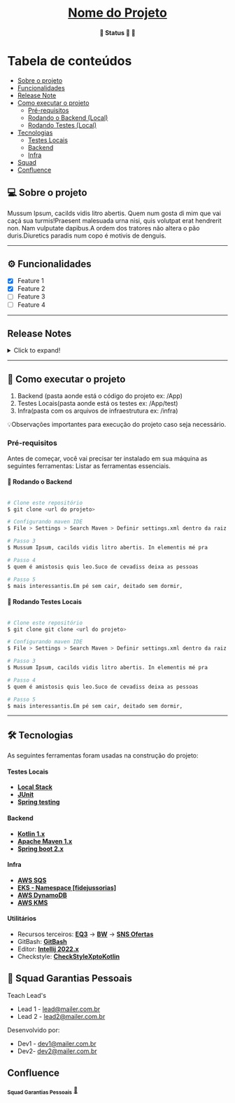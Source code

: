 <h1 align="center">
      <a href="#" alt="site do ecoleta"> Nome do Projeto </a>
</h1>
<h4 align="center">
	🚧   Status 🚀 🚧
</h4>

Tabela de conteúdos
=================
<!--ts-->
   * [Sobre o projeto](#-sobre-o-projeto)
   * [Funcionalidades](#-funcionalidades)
   * [Release Note](#-release-notes)
   * [Como executar o projeto](#-como-executar-o-projeto)
     * [Pré-requisitos](#pré-requisitos)
     * [Rodando o Backend (Local)](#user-content--rodando-o-backend)
     * [Rodando Testes  (Local)](#user-content--rodando-testes-locais)
   * [Tecnologias](#-tecnologias)
     * [Testes Locais](#user-content-testes-locais)
     * [Backend](#user-content-backend)
      * [Infra](#user-content-infra)
   * [Squad](#-squad-garantias-pessoais)
   * [Confluence](#-confluence)
<!--te-->


## 💻 Sobre o projeto

Mussum Ipsum, cacilds vidis litro abertis. Quem num gosta di mim que vai caçá sua turmis!Praesent malesuada urna nisi, quis volutpat erat hendrerit non. Nam vulputate dapibus.A ordem dos tratores não altera o pão duris.Diuretics paradis num copo é motivis de denguis.

---

## ⚙️ Funcionalidades


  - [x] Feature 1
  - [x] Feature 2
  - [ ] Feature 3
  - [ ] Feature 4

---

## Release Notes
<details>
  <summary>Click to expand!</summary>
  1. Correção bug xpto  - jira-issue - xx/xx/xx
  2. Implementação da feature 123 - jira-issue - xx/xx/xx
</details>

---

## 🚀 Como executar o projeto

1. Backend (pasta aonde está o código do projeto ex: /App) 
2. Testes Locais(pasta aonde está os testes ex: /App/test)
3. Infra(pasta com os arquivos de infraestrutura ex: /infra)

💡Observações importantes para execução do projeto caso seja necessário.

### Pré-requisitos

Antes de começar, você vai precisar ter instalado em sua máquina as seguintes ferramentas:
Listar as ferramentas essenciais.  

#### 🎲 Rodando o Backend

```bash

# Clone este repositório
$ git clone <url do projeto>

# Configurando maven IDE
$ File > Settings > Search Maven > Definir settings.xml dentro da raiz do projeto

# Passo 3
$ Mussum Ipsum, cacilds vidis litro abertis. In elementis mé pra

# Passo 4
$ quem é amistosis quis leo.Suco de cevadiss deixa as pessoas

# Passo 5
$ mais interessantis.Em pé sem cair, deitado sem dormir,

```
#### 🧭 Rodando Testes Locais

```bash

# Clone este repositório
$ git clone git clone <url do projeto>

# Configurando maven IDE
$ File > Settings > Search Maven > Definir settings.xml dentro da raiz do projeto

# Passo 3
$ Mussum Ipsum, cacilds vidis litro abertis. In elementis mé pra

# Passo 4
$ quem é amistosis quis leo.Suco de cevadiss deixa as pessoas

# Passo 5
$ mais interessantis.Em pé sem cair, deitado sem dormir,

```

---

## 🛠 Tecnologias

As seguintes ferramentas foram usadas na construção do projeto:

#### **Testes Locais** 

-   **[Local Stack](https://localstack.cloud/)**
-   **[JUnit](https://junit.org/junit5/)**
-   **[Spring testing](https://docs.spring.io/spring-framework/docs/current/reference/html/testing.html)**


#### **Backend**

-   **[Kotlin 1.x](https://kotlinlang.org/)**
-   **[Apache Maven 1.x](https://maven.apache.org/)**
-   **[Spring boot 2.x](https://spring.io/projects/spring-boot)**


#### **Infra**

-   **[AWS SQS](https://aws.amazon.com/pt/sqs/)**
-   **[EKS - Namespace [fidejussorias]](https://aws.amazon.com/pt/eks/)**
-   **[AWS DynamoDB](https://aws.amazon.com/pt/dynamodb/)**
-   **[AWS KMS](https://aws.amazon.com/pt/kms/)**

#### **Utilitários**

-   Recursos terceiros:  **[EQ3](https://#)**  →  **[BW](https://#)** → **[SNS Ofertas](https://#)**
-   GitBash:  **[GitBash](https://git-scm.com/about)**
-   Editor: **[Intellij 2022.x](https://www.jetbrains.com/pt-br/idea/)**
-   Checkstyle: **[CheckStyleXptoKotlin](https://#)**

## 🦸 Squad Garantias Pessoais

Teach Lead's

- Lead 1 - lead@mailer.com.br
- Lead 2 - lead2@mailer.com.br


Desenvolvido por:

- Dev1 - dev1@mailer.com.br
- Dev2- dev2@mailer.com.br

## Confluence
 <sub valign="center"><b>Squad Garantias Pessoais</b></sub></a> <a href="<link do confluence da squad>" title="Squad Garantias Pessoais confluence">🚀</a>
 <br />
